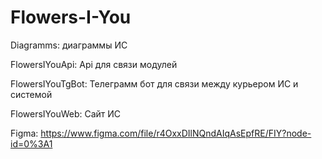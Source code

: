 # Flowers-I-You

Diagramms: диаграммы ИС

FlowersIYouApi: Аpi для связи модулей

FlowersIYouTgBot: Телеграмм бот для связи между курьером ИС и системой

FlowersIYouWeb: Сайт ИС

Figma: https://www.figma.com/file/r4OxxDIlNQndAIqAsEpfRE/FIY?node-id=0%3A1
